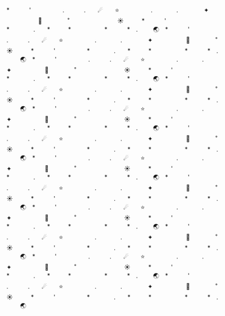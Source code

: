 <!---
- 👋 Hi, I’m @thekingz001
- 👀 I’m interested in ...
- 🌱 I’m currently learning ...
- 💞️ I’m looking to collaborate on ...
- 📫 How to reach me ...

thekingz001/thekingz001 is a ✨ special ✨ repository because its `README.md` (this file) appears on your GitHub profile.
You can click the Preview link to take a look at your changes.
--->


*　 　　'　　　　     　.　　 　.　　☄　　⭐　　　 　　.　　　　.　　　　 ✦ 　　　　   🚀　 　　　˚　　　　　　　　☀　　　*　 　　'　　　　　 *　　　　.　　*　　　*　 　　　　
*　 　　*　. 　　 🌏　*　 　　'　　　　     　.　　 　.　　☄　　⭐　　　 　　.　　　　.　　　　 ✦ 　　　　   🚀　 　　　˚　　　　　　　　☀　　　*　 　　'　　　　　 *　　　　.　　*　　　*　 　　　　
*　 　　*　. 　　 🌏　*　 　　'　　　　     　.　　 　.　　☄　　⭐　　　 　　.　　　　.　　　　 ✦ 　　　　   🚀　 　　　˚　　　　　　　　☀　　　*　 　　'　　　　　 *　　　　.　　*　　　*　 　　　　
*　 　　*　. 　　 🌏　*　 　　'　　　　     　.　　 　.　　☄　　⭐　　　 　　.　　　　.　　　　 ✦ 　　　　   🚀　 　　　˚　　　　　　　　☀　　　*　 　　'　　　　　 *　　　　.　　*　　　*　 　　　　
*　 　　*　. 　　 🌏　*　 　　'　　　　     　.　　 　.　　☄　　⭐　　　 　　.　　　　.　　　　 ✦ 　　　　   🚀　 　　　˚　　　　　　　　☀　　　*　 　　'　　　　　 *　　　　.　　*　　　*　 　　　　
*　 　　*　. 　　 🌏　*　 　　'　　　　     　.　　 　.　　☄　　⭐　　　 　　.　　　　.　　　　 ✦ 　　　　   🚀　 　　　˚　　　　　　　　☀　　　*　 　　'　　　　　 *　　　　.　　*　　　*　 　　　　
*　 　　*　. 　　 🌏　*　 　　'　　　　     　.　　 　.　　☄　　⭐　　　 　　.　　　　.　　　　 ✦ 　　　　   🚀　 　　　˚　　　　　　　　☀　　　*　 　　'　　　　　 *　　　　.　　*　　　*　 　　　　
*　 　　*　. 　　 🌏　*　 　　'　　　　     　.　　 　.　　☄　　⭐　　　 　　.　　　　.　　　　 ✦ 　　　　   🚀　 　　　˚　　　　　　　　☀　　　*　 　　'　　　　　 *　　　　.　　*　　　*　 　　　　
*　 　　*　. 　　 🌏　*　 　　'　　　　     　.　　 　.　　☄　　⭐　　　 　　.　　　　.　　　　 ✦ 　　　　   🚀　 　　　˚　　　　　　　　☀　　　*　 　　'　　　　　 *　　　　.　　*　　　*　 　　　　
*　 　　*　. 　　 🌏　*　 　　'　　　　     　.　　 　.　　☄　　⭐　　　 　　.　　　　.　　　　 ✦ 　　　　   🚀　 　　　˚　　　　　　　　☀　　　*　 　　'　　　　　 *　　　　.　　*　　　*　 　　　　
*　 　　*　. 　　 🌏　*　 　　'　　　　     　.　　 　.　　☄　　⭐　　　 　　.　　　　.　　　　 ✦ 　　　　   🚀　 　　　˚　　　　　　　　☀　　　*　 　　'　　　　　 *　　　　.　　*　　　*　 　　　　
*　 　　*　. 　　 🌏　*　 　　'　　　　     　.　　 　.　　☄　　⭐　　　 　　.　　　　.　　　　 ✦ 　　　　   🚀　 　　　˚　　　　　　　　☀　　　*　 　　'　　　　　 *　　　　.　　*　　　*　 　　　　
*　 　　*　. 　　 🌏　

